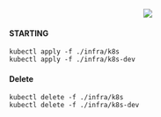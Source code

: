 <p align="center">
<img src="https://d1.awsstatic.com/PAC/kuberneteslogo.eabc6359f48c8e30b7a138c18177f3fd39338e05.png" />
</p>

#### STARTING

```
kubectl apply -f ./infra/k8s
kubectl apply -f ./infra/k8s-dev
```

#### Delete

```
kubectl delete -f ./infra/k8s
kubectl delete -f ./infra/k8s-dev
```
